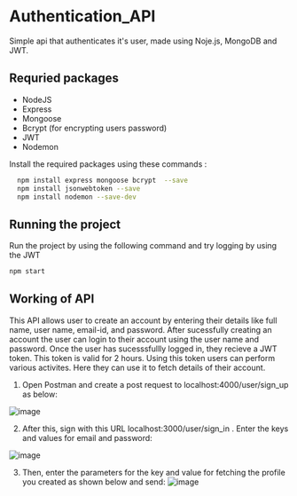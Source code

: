 # Authentication_API
 Simple api that authenticates it's user, made using Noje.js, MongoDB and JWT.

## Requried packages 
 - NodeJS
 - Express
 - Mongoose
 - Bcrypt (for encrypting users password)
 - JWT
 - Nodemon

Install the required packages using these commands :
```sh
  npm install express mongoose bcrypt  --save
  npm install jsonwebtoken --save
  npm install nodemon --save-dev
```
##  Running the project 

Run the project by using the following command and try logging by using the JWT
```sh
npm start
```

## Working of API

This API allows user to create an account by entering their details like full name, user name, email-id, and password. After sucessfully creating an account the user can login to their account using the user name and password. Once the user has sucesssfullly logged in, they recieve a JWT token. This token is valid for 2 hours. Using this token users can perform various activites. Here they can use it to fetch details of their account.

1. Open Postman and create a post request to localhost:4000/user/sign_up as below:

![image](https://user-images.githubusercontent.com/57034231/124587732-978be600-de75-11eb-80e1-ecdaf897750e.png)

2. After this, sign with this URL localhost:3000/user/sign_in . Enter the keys and values for email and password:

![image](https://user-images.githubusercontent.com/57034231/124587884-c99d4800-de75-11eb-9586-e76cd6fb50b3.png)

3. Then, enter the parameters for the key and value for fetching the profile you created as shown below and send:
![image](https://user-images.githubusercontent.com/57034231/124587980-e2a5f900-de75-11eb-90bd-7579624cb687.png)




